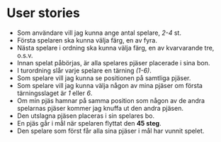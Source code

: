 # User stories

- Som användare vill jag kunna ange antal spelare, *2-4* st.
- Första spelaren ska kunna välja färg, en av fyra.
- Nästa spelare i ordning ska kunna välja färg, en av kvarvarande tre, o.s.v.
- Innan spelat påbörjas, är alla spelares pjäser placerade i sina bon.
- I turordning slår varje spelare en tärning *(1-6)*.
- Som spelare vill jag kunna se positionen på samtliga pjäser.
- Som spelare vill jag kunna välja någon av mina pjäser om första tärningsslaget är *1* eller *6*.
- Om min pjäs hamnar på samma position som någon av de andra spelarnas pjäser kommer jag knuffa ut den andra pjäsen.
- Den utslagna pjäsen placeras i sin spelares bo.
- En pjäs går i mål när spelaren flyttat den **45 steg**.
- Den spelare som först får alla sina pjäser i mål har vunnit spelet.


